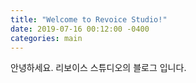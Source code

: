 ```yaml
---
title: "Welcome to Revoice Studio!"
date: 2019-07-16 00:12:00 -0400
categories: main
---
```


안녕하세요. 리보이스 스튜디오의 블로그 입니다.
